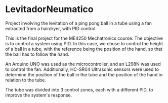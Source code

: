 # LevitadorNeumatico
 Project involving the levitation of a ping pong ball in a tube using a fan extracted from a hairdryer, with PID control.

This is the final project for the ME4250 Mechatronics course. The objective is to control a system using PID. In this case, we chose to control the height of a ball in a tube, with the reference being the position of the hand, so that the ball has to follow the hand.

An Arduino UNO was used as the microcontroller, and an L298N was used to control the fan. Additionally, HC-SR04 Ultrasonic sensors were used to determine the position of the ball in the tube and the position of the hand in relation to the tube.

The tube was divided into 3 control zones, each with a different PID, to improve the system's response.